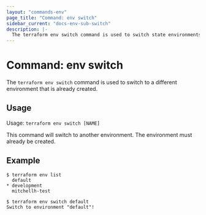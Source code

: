 ```yaml
---
layout: "commands-env"
page_title: "Command: env switch"
sidebar_current: "docs-env-sub-switch"
description: |-
  The terraform env switch command is used to switch state environments.
---
```


# Command: env switch

The `terraform env switch` command is used to switch to a different
environment that is already created.

## Usage

Usage: `terraform env switch [NAME]`

This command will switch to another environment. The environment must
already be created.

## Example

```
$ terraform env list
  default
* development
  mitchellh-test

$ terraform env switch default
Switch to environment "default"!
```
